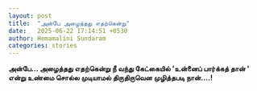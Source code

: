 ```yaml
---
layout: post
title:  "அன்பே அழைத்தது எதற்கென்று"
date:   2025-06-22 17:14:51 +0530
author: Hemamalini Sundaram
categories: stories
---
```


**அன்பே\... அழைத்தது எதற்கென்று நீ வந்து கேட்கையில் \'உன்னைப் பார்க்கத் தான் \' என்று
உண்மை சொல்ல முடியாமல் திருதிருவென முழித்தபடி நான்\....!**
